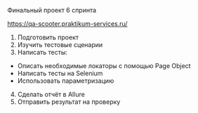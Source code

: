 Финальный проект 6 спринта

https://qa-scooter.praktikum-services.ru/
1. Подготовить проект
2. Изучить тестовые сценарии
3. Написать тесты: 
- Описать необходимые локаторы с помощью Page Object
- Написать тесты на Selenium
- Использовать параметризацию
4. Сделать отчёт в Allure
5. Отправить результат на проверку

